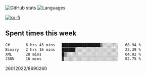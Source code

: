 ![GitHub stats](https://github-readme-stats.vercel.app/api?username=emipa606&theme=github_dark&show_icons=true) 
![Languages](https://github-readme-stats.vercel.app/api/top-langs/?username=emipa606&theme=github_dark&layout=compact)

[![ko-fi](https://ko-fi.com/img/githubbutton_sm.svg)](https://ko-fi.com/G2G55DDYD)

## Spent times this week
<!--START_SECTION:waka-->

```txt
C#       6 hrs 43 mins   █████████████████▒░░░░░░░   68.94 %
Binary   2 hrs 16 mins   ██████░░░░░░░░░░░░░░░░░░░   23.39 %
XML      28 mins         █▒░░░░░░░░░░░░░░░░░░░░░░░   04.92 %
JSON     16 mins         ▓░░░░░░░░░░░░░░░░░░░░░░░░   02.75 %
```

<!--END_SECTION:waka-->


26012022/8690260
